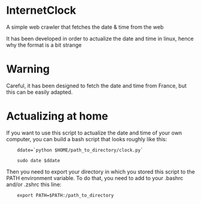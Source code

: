 # InternetClock
A simple web crawler that fetches the date & time from the web

It has been developed in order to actualize the date and time in linux, hence why the format is a bit strange

# Warning
Careful, it has been designed to fetch the date and time from France, but this can be easily adapted.

# Actualizing at home
If you want to use this script to actualize the date and time of your own computer, you can build a bash script that looks roughly like this:

```
    ddate=`python $HOME/path_to_directory/clock.py`

    sudo date $ddate
```
Then you need to export your directory in which you stored this script to the PATH environment variable. To do that, you need to add to your .bashrc and/or .zshrc this line:
```
    export PATH=$PATH:/path_to_directory
```


